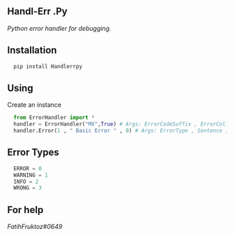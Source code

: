 ## Handl-Err .Py
*Python error handler for debugging.*

## Installation
```python
  pip install Handlerrpy
```

## Using
Create an instance
```python
  from ErrorHandler import *
  handler = ErrorHandler("MX",True) # Args: ErrorCodeSuffix , ErrorCollapse
  handler.Error(1 , " Basic Error " , 0) # Args: ErrorType , Sentence , ErrorCode
```

## Error Types
```python
  ERROR = 0
  WARNING = 1
  INFO = 2
  WRONG = 3
```

## For help
*FatihFruktoz#0649*
